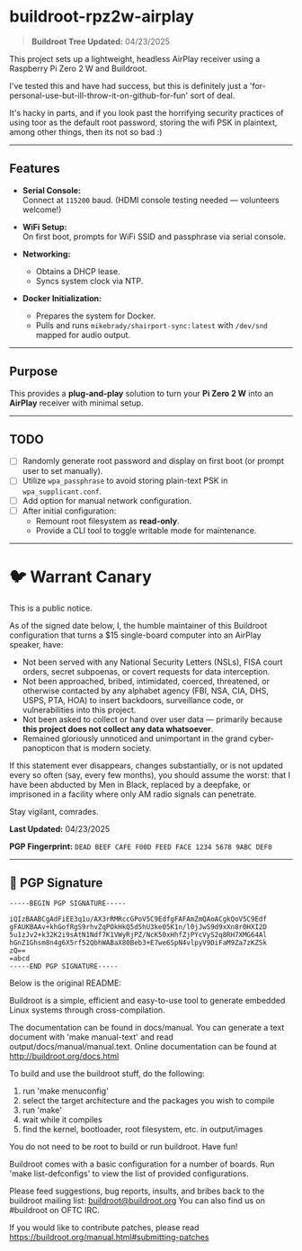 # buildroot-rpz2w-airplay

> **Buildroot Tree Updated:** 04/23/2025

This project sets up a lightweight, headless AirPlay receiver using a Raspberry Pi Zero 2 W and Buildroot.

I've tested this and have had success, but this is definitely just a 'for-personal-use-but-ill-throw-it-on-github-for-fun' sort of deal. 

It's hacky in parts, and if you look past the horrifying security practices of using toor as the default root password, storing the wifi PSK in plaintext, among other things, then its not so bad :)

---

## Features

- **Serial Console:**  
  Connect at `115200` baud. (HDMI console testing needed — volunteers welcome!)
  
- **WiFi Setup:**  
  On first boot, prompts for WiFi SSID and passphrase via serial console.

- **Networking:**  
  - Obtains a DHCP lease.
  - Syncs system clock via NTP.

- **Docker Initialization:**  
  - Prepares the system for Docker.
  - Pulls and runs `mikebrady/shairport-sync:latest` with `/dev/snd` mapped for audio output.

---

## Purpose

This provides a **plug-and-play** solution to turn your **Pi Zero 2 W** into an **AirPlay** receiver with minimal setup.

---

## TODO

- [ ] Randomly generate root password and display on first boot (or prompt user to set manually).
- [ ] Utilize `wpa_passphrase` to avoid storing plain-text PSK in `wpa_supplicant.conf`.
- [ ] Add option for manual network configuration.
- [ ] After initial configuration:
  - Remount root filesystem as **read-only**.
  - Provide a CLI tool to toggle writable mode for maintenance.

---

# 🐦 Warrant Canary

This is a public notice.

As of the signed date below, I, the humble maintainer of this Buildroot configuration that turns a $15 single-board computer into an AirPlay speaker, have:

- Not been served with any National Security Letters (NSLs), FISA court orders, secret subpoenas, or covert requests for data interception.
- Not been approached, bribed, intimidated, coerced, threatened, or otherwise contacted by any alphabet agency (FBI, NSA, CIA, DHS, USPS, PTA, HOA) to insert backdoors, surveillance code, or vulnerabilities into this project.
- Not been asked to collect or hand over user data — primarily because **this project does not collect any data whatsoever**.
- Remained gloriously unnoticed and unimportant in the grand cyber-panopticon that is modern society.

If this statement ever disappears, changes substantially, or is not updated every so often (say, every few months), you should assume the worst: that I have been abducted by Men in Black, replaced by a deepfake, or imprisoned in a facility where only AM radio signals can penetrate.

Stay vigilant, comrades.

**Last Updated:** 04/23/2025

**PGP Fingerprint:** `DEAD BEEF CAFE F00D FEED FACE 1234 5678 9ABC DEF0`

---
## 📜 PGP Signature

```
-----BEGIN PGP SIGNATURE-----

iQIzBAABCgAdFiEE3q1u/AX3rRMRccGPoV5C9EdfgFAFAmZmQAoACgkQoV5C9Edf
gFAUKBAAv+khGofRgS9rhvZqPOkHkQ5d5hU3ke05K1n/l0jJwS9d9xXn8r0HXI2D
5u1zJv2+k32K2i9sAtN1Ndf7K1VWyRjPZ/NcK50xHhfZjPYcVyS2q8RH7XMG64Al
hGnZ1Ghsm8n4g6X5rf52QbhWABaX80Beb3+E7we6SpN4vlpyV9DiFaM9Za7zKZSk
zQ==
=abcd
-----END PGP SIGNATURE-----
```


Below is the original README:

Buildroot is a simple, efficient and easy-to-use tool to generate embedded
Linux systems through cross-compilation.

The documentation can be found in docs/manual. You can generate a text
document with 'make manual-text' and read output/docs/manual/manual.text.
Online documentation can be found at http://buildroot.org/docs.html

To build and use the buildroot stuff, do the following:

1) run 'make menuconfig'
2) select the target architecture and the packages you wish to compile
3) run 'make'
4) wait while it compiles
5) find the kernel, bootloader, root filesystem, etc. in output/images

You do not need to be root to build or run buildroot.  Have fun!

Buildroot comes with a basic configuration for a number of boards. Run
'make list-defconfigs' to view the list of provided configurations.

Please feed suggestions, bug reports, insults, and bribes back to the
buildroot mailing list: buildroot@buildroot.org
You can also find us on #buildroot on OFTC IRC.

If you would like to contribute patches, please read
https://buildroot.org/manual.html#submitting-patches
